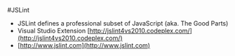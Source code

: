 #JSLint

* JSLint defines a professional subset of JavaScript (aka. The Good Parts)
* Visual Studio Extension [http://jslint4vs2010.codeplex.com/](http://jslint4vs2010.codeplex.com/)
* [http://www.jslint.com](http://www.jslint.com)